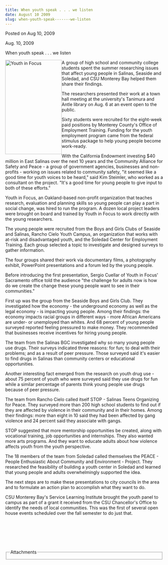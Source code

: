 ```yaml
---
title: When youth speak . . . we listen
date: August 10 2009
slug: when-youth-speak-------we-listen
---
```





<span class="date">Posted on Aug 10, 2009    </span>
<p>Aug. 10, 2009</p>
When youth speak . . . we listen
<p><img alt="Youth in Focus" height="300" src="http://news.csumb.edu/sites/default/files/65/igx_migrate/images/youthinfocus.jpg" style="float:left" width="180">A group of high school and
community college students spent the summer researching issues that
affect young people in Salinas, Seaside and Soledad, and CSU
Monterey Bay helped them share their findings.</img></p>
<p>The researchers presented their work at a town hall meeting at
the university&apos;s Tanimura and Antle library on Aug. 6 at an event
open to the public.</p>
<p>Sixty students were recruited for the eight-week paid positions
by Monterey County&apos;s Office of Employment Training. Funding for the
youth employment program came from the federal stimulus package to
help young people become work-ready.</p>
<p>With the California Endowment investing $40 million in East
Salinas over the next 10 years and the Community Alliance for
Safety and Peace - a group of government agencies, businesses and
non-profits - working on issues related to community safety, &quot;it
seemed like a good time for youth voices to be heard,&quot; said Kim
Steimler, who worked as a consultant on the project. &quot;It&apos;s a good
time for young people to give input to both of these efforts.&quot;</p>
<p>Youth in Focus, an Oakland-based non-profit organization that
teaches research, evaluation and planning skills so young people
can play a part in social change, was hired to run the program. A
dozen local project leaders were brought on board and trained by
Youth in Focus to work directly with the young researchers.</p>
<p>The young people were recruited from the Boys and Girls Clubs of
Seaside and Salinas, Rancho Cielo Youth Campus, an organization
that works with at-risk and disadvantaged youth, and the Soledad
Center for Employment Training. Each group selected a topic to
investigate and designed surveys to gather information.</p>
<p>The four groups shared their work via documentary films, a
photography exhibit, PowerPoint presentations and a forum led by
the young people.</p>
<p>Before introducing the first presentation, Sergio Cuellar of
Youth in Focus&apos; Sacramento office told the audience &quot;the challenge
for adults now is how do we create the change these young people
want to see in their communities.&quot;</p>
<p>First up was the group from the Seaside Boys and Girls Club.
They investigated how the economy - the underground economy as well
as the legal economy - is impacting young people. Among their
findings: the economy impacts racial groups in different ways -
more African Americans are under- or unemployed than whites. And 68
percent of young people surveyed reported feeling pressured to make
money. They recommended that businesses receive incentives for
hiring young people.</p>
<p>The team from the Salinas BGC investigated why so many young
people use drugs. Their surveys indicated three reasons: for fun;
to deal with their problems; and as a result of peer pressure.
Those surveyed said it&apos;s easier to find drugs in Salinas than
community centers or educational opportunities.</p>
<p>Another interesting fact emerged from the research on youth drug
use - about 75 percent of youth who were surveyed said they use
drugs for fun while a similar percentage of parents think young
people use drugs because of peer pressure.</p>
<p>The team from Rancho Cielo called itself STOP - Salinas Teens
Organizing for Peace. They surveyed more than 200 high school
students to find out if they are affected by violence in their
community and in their homes. Among their findings: more than eight
in 10 said they had been affected by gang violence and 24 percent
said they associate with gangs.</p>
<p>STOP suggested that more mentorship opportunities be created,
along with vocational training, job opportunities and internships.
They also wanted more arts programs. And they want to educate
adults about how violence affects youth from the youth
perspective.</p>
<p>The 18 members of the team from Soledad called themselves the
PEACE - People Enthusiastic About Community and Environment -
Project. They researched the feasibility of building a youth center
in Soledad and learned that young people and adults overwhelmingly
supported the idea.</p>
<p>The next steps are to make these presentations to city councils
in the area and to formulate an action plan to accomplish what they
want to do.</p>
<p>CSU Monterey Bay&apos;s Service Learning Institute brought the youth
panel to campus as part of a grant it received from the CSU
Chancellor&apos;s Office to identify the needs of local communities.
This was the first of several open house events scheduled over the
fall semester to do just that.</p>
<p>&#xA0;</p>
<p>&#xA0;</p>
<p>&#xA0;</p>
<fieldset class="fieldgroup group-attachments">
<legend>Attachments</legend>
<div class="field field-type-emvideo field-field-attach-video">
<div class="field-items">
<div class="field-item odd">
<div class="emvideo emvideo-video emvideo-"/>
</div>
</div>
</div>
</fieldset>





